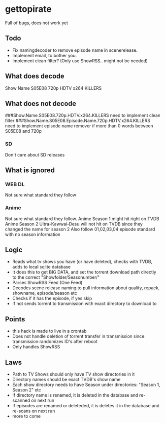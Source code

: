 # gettopirate
Full of bugs, does not work yet

## Todo
- Fix namingdecoder to remove episode name in scenerelease.
- Implement email, to bother you.
- Implement clean filter? (Only use ShowRSS.. might not be needed)

## What does decode
Show Name S05E08 720p HDTV x264 KILLERS

## What does not decode
###Show.Name.S05E08.720p.HDTV.x264.KILLERS
need to implement clean filter
###Show.Name.S05E08.Episode.Name.720p.HDTV.x264.KILLERS
need to implement episode name remover if more than 0 words between S05E08 and 720p
### SD
Don't care about SD releases

## What is ignored
### WEB DL
Not sure what standard they follow
### Anime
Not sure what standard they follow.
Anime Season 1 might hit right on TVDB
Anime Season 2 Ultra-Kawwai-Desu will not hit on TVDB since they changed the name for season 2
Also follow 01,02,03,04 episode standard with no season information

## Logic
- Reads what tv shows you have (or have deleted), checks with TVDB, adds to local sqlite database
- It does this to get BIG DATA, and set the torrent download path directly to the correct "Showfolder/Seasonumber/"
- Parses ShowRSS Feed (One Feed)
- Decodes scene release naming to pull information about quality, repack, showname, episode/season etc
- Checks if it has the episode, if yes skip
- If not sends torrent to transmission with exact directory to download to

## Points

- this hack is made to live in a crontab
- Does not handle deletion of torrent transfer in transmission since transmission randomizes ID's after reboot
- Only handles ShowRSS

## Laws 
- Path to TV Shows should only have TV show directories in it
- Directory names should be exact TVDB's show name
- Each show directory needs to have Season under directories: "Season 1, Season 2" etc
- If directory name is renamed, it is deleted in the database and re-scanned on next run
- If episodes are renamed or deleteded, it is deletes it in the database and re-scans on next run
- more to come
